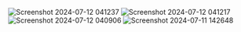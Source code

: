 ![Screenshot 2024-07-12 041237](https://github.com/user-attachments/assets/585f1b7b-4f77-4fe8-8377-f4a480246f22)
![Screenshot 2024-07-12 041217](https://github.com/user-attachments/assets/aa29e83b-70f3-4d8f-8dee-24d6f48e3a0c)
![Screenshot 2024-07-12 040906](https://github.com/user-attachments/assets/b9260639-cf06-4d96-a3ef-bced5a948631)
![Screenshot 2024-07-11 142648](https://github.com/user-attachments/assets/a79df50e-c03e-4ed3-be82-776192079890)
